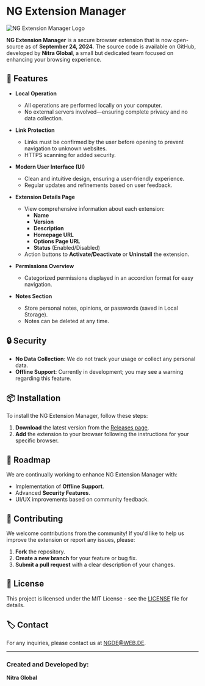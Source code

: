 # NG Extension Manager

![NG Extension Manager Logo](link-to-your-logo) <!-- Replace with actual logo link -->

**NG Extension Manager** is a secure browser extension that is now open-source as of **September 24, 2024**. The source code is available on GitHub, developed by **Nitra Global**, a small but dedicated team focused on enhancing your browsing experience.

## 🚀 Features

- **Local Operation**
  - All operations are performed locally on your computer.
  - No external servers involved—ensuring complete privacy and no data collection.

- **Link Protection**
  - Links must be confirmed by the user before opening to prevent navigation to unknown websites.
  - HTTPS scanning for added security.

- **Modern User Interface (UI)**
  - Clean and intuitive design, ensuring a user-friendly experience.
  - Regular updates and refinements based on user feedback.

- **Extension Details Page**
  - View comprehensive information about each extension:
    - **Name**
    - **Version**
    - **Description**
    - **Homepage URL**
    - **Options Page URL**
    - **Status** (Enabled/Disabled)
  - Action buttons to **Activate/Deactivate** or **Uninstall** the extension.

- **Permissions Overview**
  - Categorized permissions displayed in an accordion format for easy navigation.

- **Notes Section**
  - Store personal notes, opinions, or passwords (saved in Local Storage).
  - Notes can be deleted at any time.

## 🔒 Security

- **No Data Collection**: We do not track your usage or collect any personal data.
- **Offline Support**: Currently in development; you may see a warning regarding this feature.

## 📦 Installation

To install the NG Extension Manager, follow these steps:

1. **Download** the latest version from the [Releases page](link-to-releases).
2. **Add** the extension to your browser following the instructions for your specific browser.

## 📄 Roadmap

We are continually working to enhance NG Extension Manager with:

- Implementation of **Offline Support**.
- Advanced **Security Features**.
- UI/UX improvements based on community feedback.

## 🤝 Contributing

We welcome contributions from the community! If you'd like to help us improve the extension or report any issues, please:

1. **Fork** the repository.
2. **Create a new branch** for your feature or bug fix.
3. **Submit a pull request** with a clear description of your changes.

## 📄 License

This project is licensed under the MIT License - see the [LICENSE](LICENSE) file for details.

## 🏷️ Contact

For any inquiries, please contact us at [NGDE@WEB.DE](mailto:NGDE@WEB.DE).

---

### Created and Developed by:
**Nitra Global**
